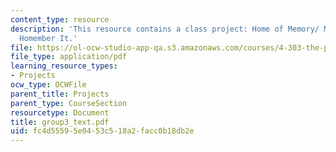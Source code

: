 ```yaml
---
content_type: resource
description: 'This resource contains a class project: Home of Memory/ Memory of Home...
  Homember It.'
file: https://ol-ocw-studio-app-qa.s3.amazonaws.com/courses/4-303-the-production-of-space-art-architecture-and-urbanism-in-dialogue-fall-2006/fc4d55595e0453c518a2facc0b18db2e_group3_text.pdf
file_type: application/pdf
learning_resource_types:
- Projects
ocw_type: OCWFile
parent_title: Projects
parent_type: CourseSection
resourcetype: Document
title: group3_text.pdf
uid: fc4d5559-5e04-53c5-18a2-facc0b18db2e
---
```


